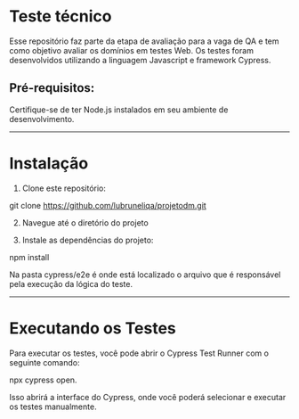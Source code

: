 # Teste técnico

Esse repositório faz parte da etapa de avaliação para a vaga de QA e tem como objetivo avaliar os domínios em testes Web. Os testes foram desenvolvidos utilizando a linguagem Javascript e framework Cypress.


## Pré-requisitos:

Certifique-se de ter Node.js instalados em seu ambiente de desenvolvimento.

___________________________________________________________________________________________________________________________________________________________________________________________________________________

# Instalação

1. Clone este repositório:

git clone https://github.com/lubruneliqa/projetodm.git

2. Navegue até o diretório do projeto

3. Instale as dependências do projeto:

npm install

Na pasta cypress/e2e é onde está localizado o arquivo que é responsável pela execução da lógica do teste.
___________________________________________________________________________________________________________________________________________________________________________________________________________________

# Executando os Testes

Para executar os testes, você pode abrir o Cypress Test Runner com o seguinte comando:

npx cypress open.

Isso abrirá a interface do Cypress, onde você poderá selecionar e executar os testes manualmente.
